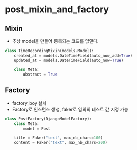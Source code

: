 # post_mixin_and_factory
## Mixin
- 추상 model을 만들어 중복되는 코드를 없앤다.
```python
class TimeRecordingMixin(models.Model):
    created_at = models.DateTimeField(auto_now_add=True)
    updated_at = models.DateTimeField(auto_now=True)

    class Meta:
        abstract = True
```
## Factory
- factory_boy 설치
- Factory로 인스턴스 생성, faker로 임의의 테스트 값 지정 가능
```python
class PostFactory(DjangoModelFactory):
    class Meta:
        model = Post

    title = Faker("text", max_nb_chars=100)
    content = Faker("text", max_nb_chars=200)
```